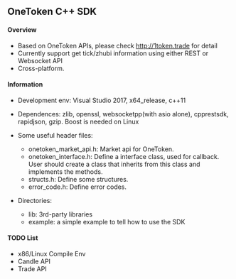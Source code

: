 ## OneToken C++ SDK
#### Overview
 - Based on OneToken APIs, please check http://1token.trade for detail
 - Currently support get tick/zhubi information using either REST or Websocket API
 - Cross-platform.

#### Information
  - Development env: Visual Studio 2017, x64_release, c++11
  - Dependences: zlib, openssl, websocketpp(with asio alone), cpprestsdk, rapidjson, gzip. Boost is needed on Linux
  - Some useful header files:
    - onetoken_market_api.h: Market api for OneToken.
	- onetoken_interface.h: Define a interface class, used for callback. User should create a class that inherits from this class and implements the methods.
	- structs.h: Define some structures.
	- error_code.h: Define error codes.

  - Directories: 
    - lib: 3rd-party libraries
    - example: a simple example to tell how to use the SDK

#### TODO List
 - x86/Linux Compile Env
 - Candle API
 - Trade API
